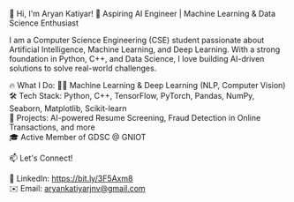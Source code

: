
👋 Hi, I'm Aryan Katiyar!
🚀 Aspiring AI Engineer | Machine Learning & Data Science Enthusiast

I am a Computer Science Engineering (CSE) student passionate about Artificial Intelligence, Machine Learning, and Deep Learning. With a strong foundation in Python, C++, and Data Science, I love building AI-driven solutions to solve real-world challenges.

🔥 What I Do:
👨‍💻 Machine Learning & Deep Learning (NLP, Computer Vision)                                                                                                                                   
🛠️ Tech Stack: Python, C++, TensorFlow, PyTorch, Pandas, NumPy, Seaborn, Matplotlib, Scikit-learn                                                                                                                 
🚀 Projects: AI-powered Resume Screening, Fraud Detection in Online Transactions, and more                                                                                                   
🎓 Active Member of GDSC @ GNIOT

📫 Let's Connect!

💼 LinkedIn: https://bit.ly/3F5Axm8     
✉️ Email: aryankatiyarjnv@gmail.com
